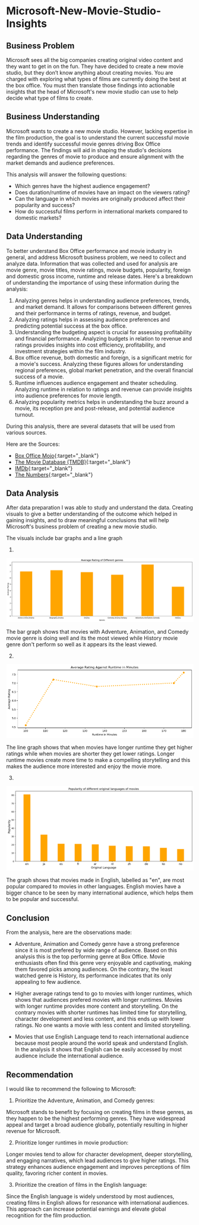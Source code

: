 # Microsoft-New-Movie-Studio-Insights

## Business Problem

Microsoft sees all the big companies creating original video content and they want to get in on the fun. They have decided to create a new movie studio, but they don’t know anything about creating movies. You are charged with exploring what types of films are currently doing the best at the box office. You must then translate those findings into actionable insights that the head of Microsoft's new movie studio can use to help decide what type of films to create.


## Business Understanding


Microsoft wants to create a new movie studio. However, lacking expertise in the film production, the goal is to understand the current successful movie trends and identify successful movie genres driving Box Office performance. The findings will aid in shaping the studio's decisions regarding the genres of movie to produce and ensure alignment with the market demands and audience preferences.

This analysis will answer the following questions:
* Which genres have the highest audience engagement?
* Does duration/runtime of movies have an impact on the viewers rating?
* Can the language in which movies are originally produced affect their popularity and success?
* How do successful films perform in international markets compared to domestic markets?



## Data Understanding


To better understand Box Office performance and movie industry in general, and address Microsoft business problem, we need to collect and analyze data. Information that was collected and used for analysis are movie genre, movie titles, movie ratings, movie budgets, popularity, foreign and domestic gross income, runtime and release dates. 
Here's a breakdown of understanding the importance of using these information during the analysis:
1. Analyzing genres helps in understanding audience preferences, trends, and market demand. It allows for comparisons between different genres and their performance in terms of ratings, revenue, and budget.
2. Analyzing ratings helps in assessing audience preferences and predicting potential success at the box office.
3. Understanding the budgeting aspect is crucial for assessing profitability and financial performance. Analyzing budgets in relation to revenue and ratings provides insights into cost efficiency, profitability, and investment strategies within the film industry.
4.  Box office revenue, both domestic and foreign, is a significant metric for a movie's success. Analyzing these figures allows for understanding regional preferences, global market penetration, and the overall financial success of a movie.
5. Runtime influences audience engagement and theater scheduling. Analyzing runtime in relation to ratings and revenue can provide insights into audience preferences for movie length.
6. Analyzing popularity metrics helps in understanding the buzz around a movie, its reception pre and post-release, and potential audience turnout.


During this analysis, there are several datasets that will be used from various sources. 

Here are the Sources:
* [Box Office Mojo](https://www.boxofficemojo.com/){:target="_blank"}
* [The Movie Database (TMDB)](https://www.themoviedb.org/){:target="_blank"}
* [IMDb](https://www.imdb.com/){:target="_blank"}
* [The Numbers](https://www.the-numbers.com/){:target="_blank"}



## Data Analysis


After data preparation I was able to study and understand the data. Creating visuals to give a better understanding of the outcome which helped in gaining insights, and to draw meaningful conclusions that will help Microsoft's business problem of creating a new movie studio.

The visuals include bar graphs and a line graph


1. 

![Alt text](image.png)


The bar graph shows that movies with Adventure, Animation, and Comedy movie genre is doing well and its the most viewed while History movie genre don't perform so well as it appears its the least viewed.


2. 

![Alt text](image-1.png)


The line graph shows that when movies have longer runtime they get higher ratings while when movies are shorter they get lower ratings. Longer runtime movies create more time to make a compelling storytelling and this makes the audience more interested and enjoy the movie more.


3. 

![Alt text](image-2.png)


The graph shows that movies made in English, labelled as "en", are most popular compared to movies in other languages. English movies have a bigger chance to be seen by many international audience, which helps them to be popular and successful.



## Conclusion


From the analysis, here are the observations made:

* Adventure, Animation and Comedy genre have a strong preference since it is most prefered by wide range of audience. Based on this analysis this is the top performing genre at Box Office. Movie enthusiasts often find this genre very enjoyable and captivating, making them favored picks among audiences. On the contrary, the least watched genre is History, its performance indicates that its only appealing to few audience.

* Higher average ratings tend to go to movies with longer runtimes, which shows that audiences prefered movies with longer runtimes. Movies with longer runtime provides more content and storytelling. On the contrary movies with shorter runtimes has limited time for storytelling, character development and less content, and this ends up with lower ratings. No one wants a movie with less content and limited storytelling.

* Movies that use English Language tend to reach international audience because most people around the world speak and understand English. In the analysis it shows that English can be easily accessed by most audience include the international audience.



## Recommendation


I would like to recommend the following to Microsoft:

1. Prioritize the Adventure, Animation, and Comedy genres:

Microsoft stands to benefit by focusing on creating films in these genres, as they happen to be the highest performing genres. They have widespread appeal and target a broad audience globally, potentially resulting in higher revenue for Microsoft.

2. Prioritize longer runtimes in movie production:

Longer movies tend to allow for character development, deeper storytelling, and engaging narratives, which lead audiences to give higher ratings. This strategy enhances audience engagement and improves perceptions of film quality, favoring richer content in movies.

3. Prioritize the creation of films in the English language:

Since the English language is widely understood by most audiences, creating films in English allows for resonance with international audiences. This approach can increase potential earnings and elevate global recognition for the film production.